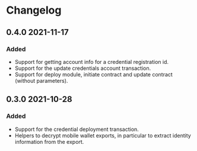 # Changelog

## 0.4.0 2021-11-17

### Added

- Support for getting account info for a credential registration id.
- Support for the update credentials account transaction.
- Support for deploy module, initiate contract and update contract (without parameters).

## 0.3.0 2021-10-28

### Added

- Support for the credential deployment transaction.
- Helpers to decrypt mobile wallet exports, in particular to extract identity information from the export.
